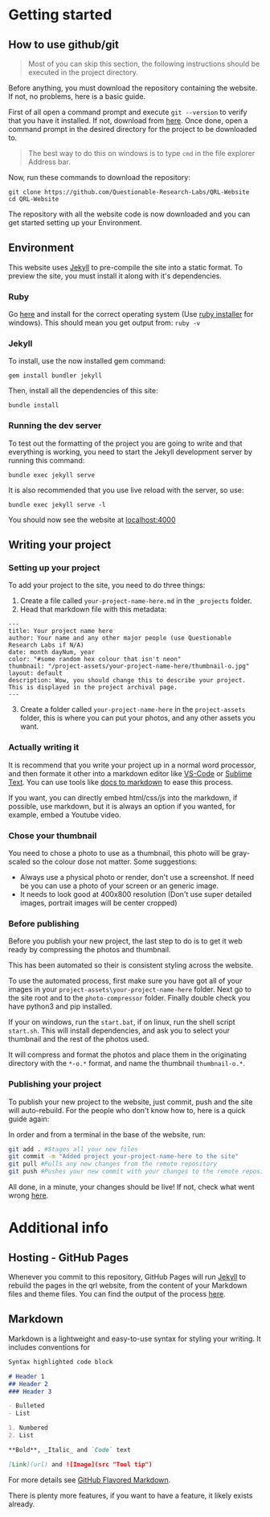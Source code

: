 # Getting started

## How to use github/git
> Most of you can skip this section, the following instructions should be executed in the project directory.

Before anything, you must download the repository containing the website. If not, no problems, here is a basic guide.

First of all open a command prompt and execute `git --version` to verify that you have it installed. If not, download from [here](https://git-scm.com/downloads). Once done, open a command prompt in the desired directory for the project to be downloaded to.

> The best way to do this on windows is to type `cmd` in the file explorer Address bar.

Now, run these commands to download the repository:
```
git clone https://github.com/Questionable-Research-Labs/QRL-Website
cd QRL-Website
```
The repository with all the website code is now downloaded and you can get started setting up your Environment.

## Environment
This website uses [Jekyll](https://jekyllrb.com/) to pre-compile the site into a static format. To preview the site, you must install it along with it's dependencies.

### Ruby
Go [here](https://www.ruby-lang.org/en/documentation/installation/#rubyinstaller) and install for the correct operating system (Use [ruby installer](https://www.ruby-lang.org/en/documentation/installation/#rubyinstaller) for windows). This should mean you get output from:
`ruby -v`

### Jekyll
To install, use the now installed gem command:

`gem install bundler jekyll`

Then, install all the dependencies of this site:

`bundle install`

### Running the dev server

To test out the formatting of the project you are going to write and that everything is working, you need to start the Jekyll development server by running this command:

`bundle exec jekyll serve`

It is also recommended that you use live reload with the server, so use:

`bundle exec jekyll serve -l`

You should now see the website at [localhost:4000](http://localhost:4000)

## Writing your project

### Setting up your project
To add your project to the site, you need to do three things:

1. Create a file called `your-project-name-here.md` in the `_projects` folder. 
2. Head that markdown file with this metadata:
```
---
title: Your project name here
author: Your name and any other major people (use Questionable Research Labs if N/A)
date: month dayNum, year
color: "#some random hex colour that isn't neon"
thumbnail: "/project-assets/your-project-name-here/thumbnail-o.jpg"
layout: default
description: Wow, you should change this to describe your project. This is displayed in the project archival page.
---
```
3. Create a folder called `your-project-name-here` in the `project-assets` folder, this is where you can put your photos, and any other assets you want.

### Actually writing it

It is recommend that you write your project up in a normal word processor, and then formate it other into a markdown editor like [VS-Code](https://code.visualstudio.com/) or [Sublime Text](https://www.sublimetext.com/). You can use tools like [docs to markdown](https://gsuite.google.com/u/0/marketplace/app/docs_to_markdown/700168918607?hl=en&pann=docs_addon_widget) to ease this process.

If you want, you can directly embed html/css/js into the markdown, if possible, use markdown, but it is always an option if you wanted, for example, embed a Youtube video.

### Chose your thumbnail

You need to chose a photo to use as a thumbnail, this photo will be gray-scaled so the colour dose not matter. Some suggestions:

- Always use a physical photo or render, don't use a screenshot. If need be you can use a photo of your screen or an generic image.
- It needs to look good at 400x800 resolution (Don't use super detailed images, portrait images will be center cropped)
### Before publishing

Before you publish your new project, the last step to do is to get it web ready by compressing the photos and thumbnail.

This has been automated so their is consistent styling across the website.

To use the automated process, first make sure you have got all of your images in your `project-assets\your-project-name-here` folder. Next go to the site root and to the `photo-compressor` folder. Finally double check you have python3 and pip installed.

If your on windows, run the `start.bat`, if on linux, run the shell script `start.sh`. This will install dependencies, and ask you to select your thumbnail and the rest of the photos used.

It will compress and format the photos and place them in the originating directory with the `*-o.*` format, and name the thumbnail `thumbnail-o.*`.

### Publishing your project

To publish your new project to the website, just commit, push and the site will auto-rebuild. For the people who don't know how to, here is a quick guide again:

In order and from a terminal in the base of the website, run:
```bash
git add . #Stages all your new files
git commit -m "Added project your-project-name-here to the site"
git pull #Pulls any new changes from the remote repository
git push #Pushes your new commit with your changes to the remote repository
```
All done, in a minute, your changes should be live! If not, check what went wrong [here](https://github.com/Questionable-Research-Labs/QRL-Website/deployments/activity_log?environment=github-pages).

# Additional info

## Hosting - GitHub Pages

Whenever you commit to this repository, GitHub Pages will run [Jekyll](https://jekyllrb.com/) to rebuild the pages in the qrl website, from the content of your Markdown files and theme files. You can find the output of the process [here](https://github.com/Questionable-Research-Labs/QRL-Website/deployments/activity_log?environment=github-pages).

## Markdown

Markdown is a lightweight and easy-to-use syntax for styling your writing. It includes conventions for

```markdown
Syntax highlighted code block

# Header 1
## Header 2
### Header 3

- Bulleted
- List

1. Numbered
2. List

**Bold**, _Italic_ and `Code` text

[Link](url) and ![Image](src "Tool tip")
```

For more details see [GitHub Flavored Markdown](https://guides.github.com/features/mastering-markdown/).

There is plenty more features, if you want to have a feature, it likely exists already.
